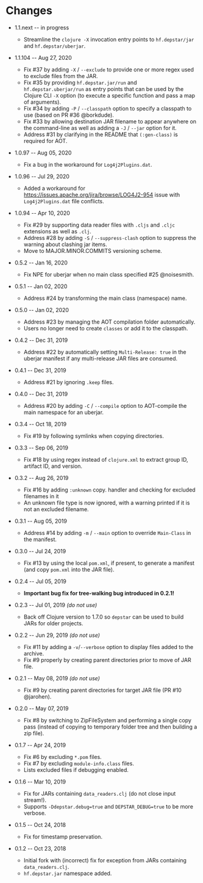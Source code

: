 # Changes

* 1.1.next -- in progress
  * Streamline the `clojure -X` invocation entry points to `hf.depstar/jar` and `hf.depstar/uberjar`.

* 1.1.104 -- Aug 27, 2020
  * Fix #37 by adding `-X` / `--exclude` to provide one or more regex used to exclude files from the JAR.
  * Fix #35 by providing `hf.depstar.jar/run` and `hf.depstar.uberjar/run` as entry points that can be used by the Clojure CLI `-X` option (to execute a specific function and pass a map of arguments).
  * Fix #34 by adding `-P` / `--classpath` option to specify a classpath to use (based on PR #36 @borkdude).
  * Fix #33 by allowing destination JAR filename to appear anywhere on the command-line as well as adding a `-J` / `--jar` option for it.
  * Address #31 by clarifying in the README that `(:gen-class)` is required for AOT.

* 1.0.97 -- Aug 05, 2020
  * Fix a bug in the workaround for `Log4j2Plugins.dat`.

* 1.0.96 -- Jul 29, 2020
  * Added a workaround for https://issues.apache.org/jira/browse/LOG4J2-954 issue with `Log4j2Plugins.dat` file conflicts.

* 1.0.94 -- Apr 10, 2020
  * Fix #29 by supporting data reader files with `.cljs` and `.cljc` extensions as well as `.clj`.
  * Address #28 by adding `-S` / `--suppress-clash` option to suppress the warning about clashing jar items.
  * Move to MAJOR.MINOR.COMMITS versioning scheme.

* 0.5.2 -- Jan 16, 2020
  * Fix NPE for uberjar when no main class specified #25 @noisesmith.
* 0.5.1 -- Jan 02, 2020
  * Address #24 by transforming the main class (namespace) name.
* 0.5.0 -- Jan 02, 2020
  * Address #23 by managing the AOT compilation folder automatically.
  * Users no longer need to create `classes` or add it to the classpath.
* 0.4.2 -- Dec 31, 2019
  * Address #22 by automatically setting `Multi-Release: true` in the uberjar manifest if any multi-release JAR files are consumed.
* 0.4.1 -- Dec 31, 2019
  * Address #21 by ignoring `.keep` files.
* 0.4.0 -- Dec 31, 2019
  * Address #20 by adding `-C` / `--compile` option to AOT-compile the main namespace for an uberjar.
* 0.3.4 -- Oct 18, 2019
  * Fix #19 by following symlinks when copying directories.
* 0.3.3 -- Sep 06, 2019
  * Fix #18 by using regex instead of `clojure.xml` to extract group ID, artifact ID, and version.
* 0.3.2 -- Aug 26, 2019
  * Fix #16 by adding `:unknown` copy. handler and checking for excluded filenames in it
  * An unknown file type is now ignored, with a warning printed if it is not an excluded filename.
* 0.3.1 -- Aug 05, 2019
  * Address #14 by adding `-m` / `--main` option to override `Main-Class` in the manifest.
* 0.3.0 -- Jul 24, 2019
  * Fix #13 by using the local `pom.xml`, if present, to generate a manifest (and copy `pom.xml` into the JAR file).
* 0.2.4 -- Jul 05, 2019
  * **Important bug fix for tree-walking bug introduced in 0.2.1!**
* 0.2.3 -- Jul 01, 2019 *(do not use)*
  * Back off Clojure version to 1.7.0 so `depstar` can be used to build JARs for older projects.
* 0.2.2 -- Jun 29, 2019 *(do not use)*
  * Fix #11 by adding a `-v`/`--verbose` option to display files added to the archive.
  * Fix #9 properly by creating parent directories prior to move of JAR file.
* 0.2.1 -- May 08, 2019 *(do not use)*
  * Fix #9 by creating parent directories for target JAR file (PR #10 @jarohen).
* 0.2.0 -- May 07, 2019
  * Fix #8 by switching to ZipFileSystem and performing a single copy pass (instead of copying to temporary folder tree and then building a zip file).
* 0.1.7 -- Apr 24, 2019
  * Fix #6 by excluding `*.pom` files.
  * Fix #7 by excluding `module-info.class` files.
  * Lists excluded files if debugging enabled.
* 0.1.6 -- Mar 10, 2019
  * Fix for JARs containing `data_readers.clj` (do not close input stream!).
  * Supports `-Ddepstar.debug=true` and `DEPSTAR_DEBUG=true` to be more verbose.
* 0.1.5 -- Oct 24, 2018
  * Fix for timestamp preservation.
* 0.1.2 -- Oct 23, 2018
  * Initial fork with (incorrect) fix for exception from JARs containing `data_readers.clj`.
  * `hf.depstar.jar` namespace added.
